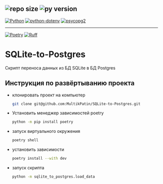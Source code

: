 ![repo size](https://img.shields.io/github/repo-size/foxygen-d/cat_charity_fund)
![py version](https://img.shields.io/pypi/pyversions/3)
-----
[![Python](https://img.shields.io/badge/Python-3.9|3.10|3.11-blue?style=flat&logo=python&logoColor=white)](https://www.python.org/)
[![python-dotenv](https://img.shields.io/badge/dotenv-1.0.1-blue?style=flat&logo=python&logoColor=white)](https://pypi.org/project/python-dotenv/1.0.1)
[![psycopg2](https://img.shields.io/badge/psycopg2-2.9.9-blue?style=flat&logo=python&logoColor=white)](https://pypi.org/project/psycopg2/2.9.9/)

---
[![Poetry](https://img.shields.io/badge/Poetry-used-green?style=flat&logo=python&logoColor=white)](https://pypi.org/project/poetry/)
[![Ruff](https://img.shields.io/badge/Ruff-used-green?style=flat&logo=python&logoColor=white)](https://pypi.org/project/ruff/)


# SQLite-to-Postgres

Скрипт переноса данных из БД SQLite в БД Postgres


## Инструкция по развёртыванию проекта

* клонировать проект на компьютер
    ```bash
    git clone git@github.com:MultikPatin/SQLite-to-Postgres.git
    ```
* Установить менеджер зависимостей poetry
    ```bash
    python -m pip install poetry
    ```
* запуск виртуального окружения
    ```bash
    poetry shell
    ```
* установить зависимости
    ```bash
    poetry install --with dev
    ```
* запуск скрипта
    ```bash
    python -m sqlite_to_postgres.load_data
  ```